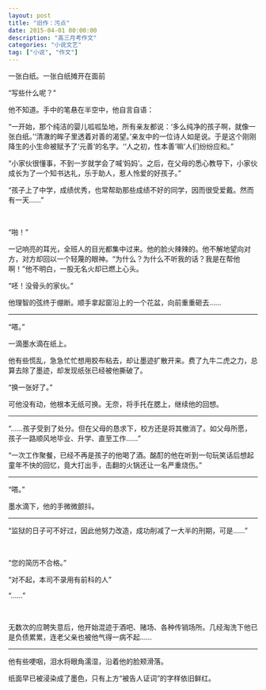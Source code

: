 ```yaml
---
layout: post
title: "旧作：污点"
date: 2015-04-01 00:00:00
description: "高三月考作文"
categories: "小说文艺"
tag: ["小说", "作文"]
---
```


一张白纸。一张白纸摊开在面前

“写些什么呢？”

他不知道。手中的笔悬在半空中，他自言自语：

“一开始，那个纯洁的婴儿呱呱坠地，所有亲友都说：‘多么纯净的孩子啊，就像一张白纸。’‘清澈的眸子里透着对善的渴望。’亲友中的一位诗人如是说。于是这个刚刚降生的小生命被赋予了‘元善’的名字。‘‘人之初，性本善’嘛’人们纷纷应和。”

“小家伙很懂事，不到一岁就学会了喊‘妈妈’。之后，在父母的悉心教导下，小家伙成长为了一个知书达礼，乐于助人，惹人怜爱的好孩子。”

“孩子上了中学，成绩优秀，也常帮助那些成绩不好的同学，因而很受爱戴。然而有一天……”

<br/>

“啪！”

一记响亮的耳光，全班人的目光都集中过来。他的脸火辣辣的。他不解地望向对方，对方却回以一个轻蔑的眼神。“为什么？为什么不听我的话？我是在帮他啊！”他不明白，一股无名火却已燃上心头。

“呸！没骨头的家伙。”

他理智的弦终于绷断。顺手拿起窗沿上的一个花盆，向前重重砸去……

---

“嗒。”

一滴墨水滴在纸上。

他有些慌乱，急急忙忙想用胶布粘去，却让墨迹扩散开来。费了九牛二虎之力，总算去除了墨迹，却发现纸张已经被他撕破了。

“换一张好了。”

可他没有动，他根本无纸可换。无奈，将手托在腮上，继续他的回想。

---

“……孩子受到了处分。但在父母的恳求下，校方还是将其撤消了。如父母所愿，孩子一路顺风地毕业、升学、直至工作……”

“一次工作聚餐，已经不再是孩子的他喝了酒。酩酊的他在听到一句玩笑话后想起童年不快的回忆，竟大打出手，击翻的火锅还让一名严重烧伤。”

---

“嗒。”

墨水滴下，他的手微微颤抖。

---

“监狱的日子可不好过，因此他努力改造，成功削减了一大半的刑期，可是……”

<br/>

“您的简历不合格。”

“对不起，本司不录用有前科的人”

“……”

<br/>

无数次的应聘失意后，他开始混迹于酒吧、赌场、各种传销场所。几经淘洗下他已是负债累累，连老父亲也被他气得一病不起……

---

他有些哽咽，泪水将眼角濡湿，沿着他的脸颊滑落。

纸面早已被浸染成了墨色，只有上方“被告人证词”的字样依旧鲜红。
